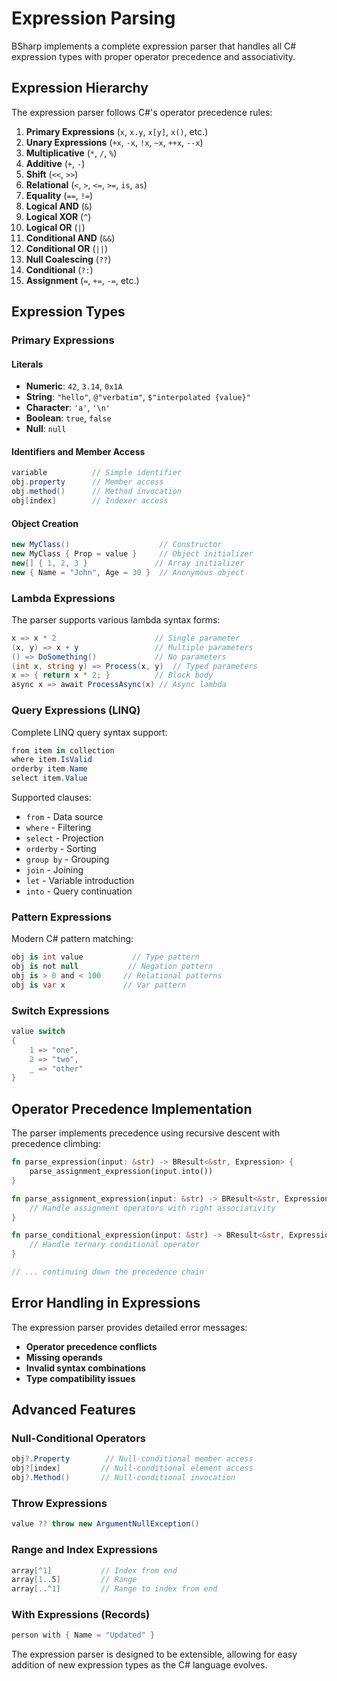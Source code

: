 
# Expression Parsing

BSharp implements a complete expression parser that handles all C# expression types with proper operator precedence and associativity.

## Expression Hierarchy

The expression parser follows C#'s operator precedence rules:

1. **Primary Expressions** (`x`, `x.y`, `x[y]`, `x()`, etc.)
2. **Unary Expressions** (`+x`, `-x`, `!x`, `~x`, `++x`, `--x`)
3. **Multiplicative** (`*`, `/`, `%`)
4. **Additive** (`+`, `-`)
5. **Shift** (`<<`, `>>`)
6. **Relational** (`<`, `>`, `<=`, `>=`, `is`, `as`)
7. **Equality** (`==`, `!=`)
8. **Logical AND** (`&`)
9. **Logical XOR** (`^`)
10. **Logical OR** (`|`)
11. **Conditional AND** (`&&`)
12. **Conditional OR** (`||`)
13. **Null Coalescing** (`??`)
14. **Conditional** (`?:`)
15. **Assignment** (`=`, `+=`, `-=`, etc.)

## Expression Types

### Primary Expressions

#### Literals
- **Numeric**: `42`, `3.14`, `0x1A`
- **String**: `"hello"`, `@"verbatim"`, `$"interpolated {value}"`
- **Character**: `'a'`, `'\n'`
- **Boolean**: `true`, `false`
- **Null**: `null`

#### Identifiers and Member Access
```csharp
variable          // Simple identifier
obj.property      // Member access
obj.method()      // Method invocation
obj[index]        // Indexer access
```

#### Object Creation
```csharp
new MyClass()                    // Constructor
new MyClass { Prop = value }     // Object initializer
new[] { 1, 2, 3 }               // Array initializer
new { Name = "John", Age = 30 }  // Anonymous object
```

### Lambda Expressions

The parser supports various lambda syntax forms:

```csharp
x => x * 2                      // Single parameter
(x, y) => x + y                 // Multiple parameters
() => DoSomething()             // No parameters
(int x, string y) => Process(x, y)  // Typed parameters
x => { return x * 2; }          // Block body
async x => await ProcessAsync(x) // Async lambda
```

### Query Expressions (LINQ)

Complete LINQ query syntax support:

```csharp
from item in collection
where item.IsValid
orderby item.Name
select item.Value
```

Supported clauses:
- `from` - Data source
- `where` - Filtering
- `select` - Projection
- `orderby` - Sorting
- `group by` - Grouping
- `join` - Joining
- `let` - Variable introduction
- `into` - Query continuation

### Pattern Expressions

Modern C# pattern matching:

```csharp
obj is int value           // Type pattern
obj is not null           // Negation pattern
obj is > 0 and < 100     // Relational patterns
obj is var x             // Var pattern
```

### Switch Expressions

```csharp
value switch
{
    1 => "one",
    2 => "two",
    _ => "other"
}
```

## Operator Precedence Implementation

The parser implements precedence using recursive descent with precedence climbing:

```rust
fn parse_expression(input: &str) -> BResult<&str, Expression> {
    parse_assignment_expression(input.into())
}

fn parse_assignment_expression(input: &str) -> BResult<&str, Expression> {
    // Handle assignment operators with right associativity
}

fn parse_conditional_expression(input: &str) -> BResult<&str, Expression> {
    // Handle ternary conditional operator
}

// ... continuing down the precedence chain
```

## Error Handling in Expressions

The expression parser provides detailed error messages:

- **Operator precedence conflicts**
- **Missing operands**
- **Invalid syntax combinations**
- **Type compatibility issues**

## Advanced Features

### Null-Conditional Operators
```csharp
obj?.Property        // Null-conditional member access
obj?[index]         // Null-conditional element access
obj?.Method()       // Null-conditional invocation
```

### Throw Expressions
```csharp
value ?? throw new ArgumentNullException()
```

### Range and Index Expressions
```csharp
array[^1]           // Index from end
array[1..5]         // Range
array[..^1]         // Range to index from end
```

### With Expressions (Records)
```csharp
person with { Name = "Updated" }
```

The expression parser is designed to be extensible, allowing for easy addition of new expression types as the C# language evolves.
